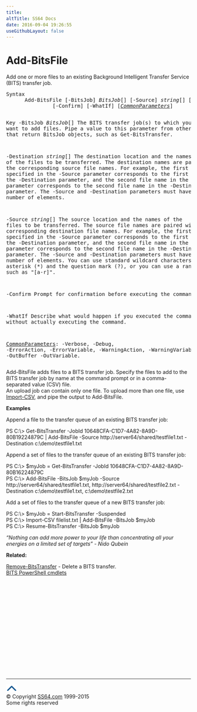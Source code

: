 ```yaml
---
title:
altTitle: SS64 Docs
date: 2016-09-04 19:26:55
useGithubLayout: false
---
```

<!-- #BeginLibraryItem "/Library/head_ps.lbi" --><!-- #EndLibraryItem --><h1>Add-BitsFile</h1> 
<p>Add one or more files to an existing Background Intelligent Transfer Service (BITS) transfer job.</p>
<pre>Syntax
      Add-BitsFile [-BitsJob] <i>BitsJob</i>[] [-Source] <i>string</i>[] [[-Destination] <i>string</i>[]]
               [-Confirm] [-WhatIf] [<a href="common.html"><i>CommonParameters</i></a>]

Key
   -BitsJob <i>BitsJob</i>[]
       The BITS transfer job(s) to which you want to add files.
       Pipe a value to this parameter from other cmdlets that return BitsJob objects, such as Get-BitsTransfer.

   -Destination <i>string</i>[]
       The destination location and the names of the files to be transferred.
       The destination names are paired with the corresponding source file names.
       For example, the first file name specified in the -Source parameter corresponds to the first
       file name in the -Destination parameter, and the second file name in the -Source parameter
       corresponds to the second file name in the -Destination parameter.
       The -Source and -Destination parameters must have the same number of elements.

   -Source <i>string</i>[]
       The source location and the names of the files to be transferred.
       The source file names are paired with the corresponding destination file names.
       For example, the first file name specified in the -Source parameter corresponds to the first
       file name in the -Destination parameter, and the second file name in the -Source parameter
       corresponds to the second file name in the -Destination parameter.
       The -Source and -Destination parameters must have the same number of elements. You can use standard wildcard characters such as the asterisk (*) and the question mark (?), or you can use a range operator such as "[a-r]".

   -Confirm
       Prompt for confirmation before executing the command.

   -WhatIf
       Describe what would happen if you executed the command, without actually executing the command.

   <a href="common.html">CommonParameters</a>:
       -Verbose, -Debug, -ErrorAction, -ErrorVariable, -WarningAction, -WarningVariable,
       -OutBuffer -OutVariable.</pre>
<p>Add-BitsFile  adds files to a BITS transfer job. Specify the files to add to the BITS transfer job by name at the command prompt or in a comma-separated value (CSV) file. <br>
An upload job can contain only one file. To upload more than one file, use <a href="import-csv.html">Import-CSV</a>, and pipe the output to Add-BitsFile.</p>
<p><b>Examples</b></p>
<p>Append a file to the transfer queue of an existing BITS transfer job:</p>
<p><span class="code">PS C:\&gt; Get-BitsTransfer -JobId 10648CFA-C1D7-4A82-8A9D-80B19224879C | Add-BitsFile -Source http://server64/shared/testfile1.txt -Destination c:\demo\testfile1.txt</span></p>
<p>Append a set of files to the transfer queue of an existing BITS transfer job:</p>
<p><span class="code">PS C:\&gt; $myJob = Get-BitsTransfer -JobId 10648CFA-C1D7-4A82-8A9D-80B16224879C<br>
PS C:\&gt; Add-BitsFile -BitsJob $myJob -Source http://server64/shared/testfile1.txt, http://server64/shared/testfile2.txt -Destination c:\demo\testfile1.txt, c:\demo\testfile2.txt</span></p>
<p>Add a set of files to the transfer queue of a new BITS transfer job:</p>
<p><span class="code">PS C:\&gt; $myJob = Start-BitsTransfer -Suspended<br>
PS C:\&gt; Import-CSV filelist.txt | Add-BitsFile -BitsJob $myJob<br>
PS C:\&gt; Resume-BitsTransfer -BitsJob $myJob</span></p>
<p><i>“Nothing can add more power to your life than concentrating all your energies on a limited set of targets” - Nido Qubein</i></p>
<p><b>Related:</b></p>
<p><a href="remove-bitstransfer.html">Remove-BitsTransfer</a> - Delete a BITS transfer.<br>
<a href="bits.html">BITS PowerShell cmdlets</a></p><!-- #BeginLibraryItem "/Library/foot_ps.lbi" --><p>
<!-- PowerShell300 -->
<ins class="adsbygoogle" style="display:inline-block;width:300px;height:250px" data-ad-client="ca-pub-6140977852749469" data-ad-slot="6253539900"></ins>
<script>
(adsbygoogle = window.adsbygoogle || []).push({});
</script></p>
<hr>
<div id="bl" class="footer"><a href="add-bitsfile.html#"><img src="../images/top.png" width="30" height="22" alt="Back to the Top"></a></div>
<div id="br" class="footer, tagline">© Copyright <a href="http://ss64.com/">SS64.com</a> 1999-2015<br>
Some rights reserved</div><!-- #EndLibraryItem -->

